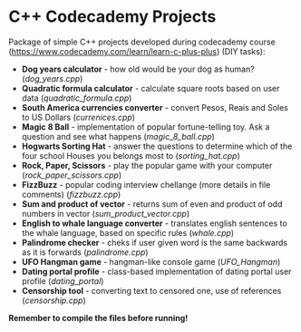 # C++ Codecademy Projects
Package of simple C++ projects developed during codecademy course (https://www.codecademy.com/learn/learn-c-plus-plus) (DIY tasks):
* **Dog years calculator** - how old would be your dog as human? (*dog_years.cpp*)
* **Quadratic formula calculator** - calculate square roots based on user data (*quadratic_formula.cpp*)
* **South America currencies converter** - convert Pesos, Reais and Soles to US Dollars (*currenices.cpp*)
* **Magic 8 Ball** - implementation of popular fortune-telling toy. Ask a question and see what happens (*magic_8_ball.cpp*)
* **Hogwarts Sorting Hat** - answer the questions to determine which of the four school Houses you belongs most to (*sorting_hat.cpp*)
* **Rock, Paper, Scissors** - play the popular game with your computer (*rock_paper_scissors.cpp*)
* **FizzBuzz** - popular coding interview chellange (more details in file comments) (*fizzbuzz.cpp*)
* **Sum and product of vector** - returns sum of even and product of odd numbers in vector (*sum_product_vector.cpp*)
* **English to whale language converter** - translates english sentences to the whale language, based on specific rules (*whale.cpp*)
* **Palindrome checker** - cheks if user given word is the same backwards as it is forwards (*palindrome.cpp*)
* **UFO Hangman game** - hangman-like console game (*UFO_Hangman*)
* **Dating portal profile** - class-based implementation of dating portal user profile (*dating_portal*) 
* **Censorship tool** - converting text to censored one, use of references (*censorship.cpp*)

**Remember to compile the files before running!**
